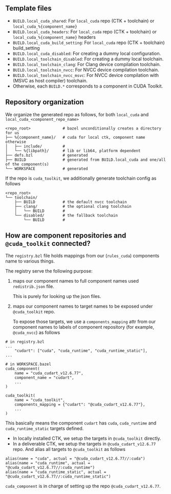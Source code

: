 ## Template files

- `BUILD.local_cuda_shared`: For `local_cuda` repo (CTK + toolchain) or `local_cuda_%{component_name}`
- `BUILD.local_cuda_headers`: For `local_cuda` repo (CTK + toolchain) or `local_cuda_%{component_name}` headers
- `BUILD.local_cuda_build_setting`: For `local_cuda` repo (CTK + toolchain) build_setting
- `BUILD.local_cuda_disabled`: For creating a dummy local configuration.
- `BUILD.local_toolchain_disabled`: For creating a dummy local toolchain.
- `BUILD.local_toolchain_clang`: For Clang device compilation toolchain.
- `BUILD.local_toolchain_nvcc`: For NVCC device compilation toolchain.
- `BUILD.local_toolchain_nvcc_msvc`: For NVCC device compilation with (MSVC as host compiler) toolchain.
- Otherwise, each `BUILD.*` corresponds to a component in CUDA Toolkit.

## Repository organization

We organize the generated repo as follows, for both `local_cuda` and `local_cuda_<component_repo_name>`

```
<repo_root>              # bazel unconditionally creates a directory for us
├── %{component_name}/   # cuda for local ctk, component name otherwise
│   ├── include/         #
│   └── %{libpath}/      # lib or lib64, platform dependent
├── defs.bzl             # generated
├── BUILD                # generated from BUILD.local_cuda and one/all of the component(s)
└── WORKSPACE            # generated
```

If the repo is `cuda_toolkit`, we additionally generate toolchain config as follows

```
<repo_root>
└── toolchain/
    ├── BUILD            # the default nvcc toolchain
    ├── clang/           # the optional clang toolchain
    │   └── BUILD        #
    └── disabled/        # the fallback toolchain
        └── BUILD        #
```

## How are component repositories and `@cuda_toolkit` connected?

The `registry.bzl` file holds mappings from our (`rules_cuda`) components name to various things.

The registry serve the following purpose:

1. maps our component names to full component names used `redistrib.json` file.

   This is purely for looking up the json files.

2. maps our component names to target names to be exposed under `@cuda_toolkit` repo.

   To expose those targets, we use a `components_mapping` attr from our component names to labels of component
   repository (for example, `@cuda_nvcc`) as follows

```starlark
# in registry.bzl
...
    "cudart": ["cuda", "cuda_runtime", "cuda_runtime_static"],
...

# in WORKSPACE.bazel
cuda_component(
    name = "cuda_cudart_v12.6.77",
    component_name = "cudart",
    ...
)

cuda_toolkit(
    name = "cuda_toolkit",
    components_mapping = {"cudart": "@cuda_cudart_v12.6.77"},
    ...
)
```

This basically means the component `cudart` has `cuda`, `cuda_runtime` and `cuda_runtime_static` targets defined.

- In locally installed CTK, we setup the targets in `@cuda_toolkit` directly.
- In a deliverable CTK, we setup the targets in `@cuda_cudart_v12.6.77` repo. And alias all targets to
  `@cuda_toolkit` as follows

```starlark
alias(name = "cuda", actual = "@cuda_cudart_v12.6.77//:cuda")
alias(name = "cuda_runtime", actual = "@cuda_cudart_v12.6.77//:cuda_runtime")
alias(name = "cuda_runtime_static", actual = "@cuda_cudart_v12.6.77//:cuda_runtime_static")
```

`cuda_component` is in charge of setting up the repo `@cuda_cudart_v12.6.77`.
